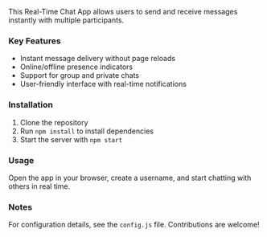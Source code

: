This Real-Time Chat App allows users to send and receive messages instantly with multiple participants. 

### Key Features
- Instant message delivery without page reloads
- Online/offline presence indicators
- Support for group and private chats
- User-friendly interface with real-time notifications

### Installation
1. Clone the repository
2. Run `npm install` to install dependencies
3. Start the server with `npm start`

### Usage
Open the app in your browser, create a username, and start chatting with others in real time.

### Notes
For configuration details, see the `config.js` file. Contributions are welcome!
